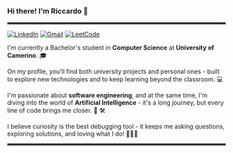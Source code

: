 ### Hi there! I'm Riccardo 🚀

<hr style="border: 2px solid #444;">

[![LinkedIn](https://img.shields.io/badge/LinkedIn-blue?style=for-the-badge&logo=linkedin&logoColor=white)](https://www.linkedin.com/in/riccardocatervi)
[![Gmail](https://img.shields.io/badge/Gmail-D14836?style=for-the-badge&logo=gmail&logoColor=white)](mailto:caterviriccardo@gmail.com)
[![LeetCode](https://img.shields.io/badge/LeetCode-FFA116?style=for-the-badge&logo=leetcode&logoColor=black)](https://leetcode.com/riccardocatervi)

I'm currently a Bachelor's student in **Computer Science** at **University of Camerino**. 🎓

On my profile, you'll find both university projects and personal ones - built to    explore new technologies and to keep learning beyond the classroom. 💻

I'm passionate about **software engineering**, and at the same time, I'm diving into the world of **Artificial Intelligence** - it's a long journey, but every line of code brings me closer. 🤖 🛠️

I believe curiosity is the best debugging tool - it keeps me asking questions, exploring solutions, and loving what I do! 👨🏻‍💻

<hr style="border: 2px solid #444;">
